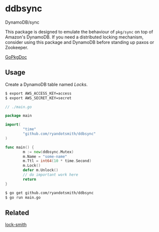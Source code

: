 # ddbsync

DynamoDB/sync

This package is designed to emulate the behaviour of `pkg/sync` on top of Amazon's DynamoDB. If you need a distributed locking mechanism, consider using this package and DynamoDB before standing up paxos or Zookeeper.

[GoPkgDoc](http://go.pkgdoc.org/github.com/ryandotsmith/ddbsync)

## Usage

Create a DynamoDB table named *Locks*.

```bash
$ export AWS_ACCESS_KEY=access
$ export AWS_SECRET_KEY=secret
```

```go
// ./main.go

package main

import(
		"time"
		"github.com/ryandotsmith/ddbsync"
)

func main() {
		m := new(ddbsync.Mutex)
		m.Name = "some-name"
		m.Ttl = int64(10 * time.Second)
		m.Lock()
		defer m.Unlock()
		// do important work here
		return
}
```

```bash
$ go get github.com/ryandotsmith/ddbsync
$ go run main.go
```

## Related

[lock-smith](https://github.com/ryandotsmith/lock-smith)
